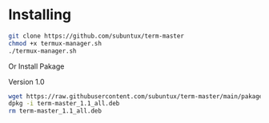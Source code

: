 # Installing

```bash
git clone https://github.com/subuntux/term-master
chmod +x termux-manager.sh
./termux-manager.sh
```

Or Install Pakage


Version 1.0

```bash
wget https://raw.githubusercontent.com/subuntux/term-master/main/pakages/term-master_1.1_all.deb
dpkg -i term-master_1.1_all.deb
rm term-master_1.1_all.deb
```

